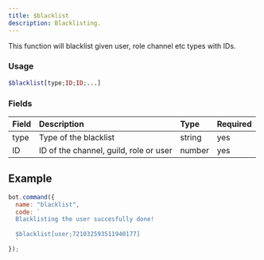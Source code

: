 ```yaml
---
title: $blacklist
description: Blacklisting.
---
```


This function will blacklist given user, role channel etc types with IDs.

### Usage 

```php
$blacklist[type;ID;ID;...]
```

### Fields

| Field | Description | Type | Required |
| :--- | :--- | :--- | :--- |
| type | Type of the blacklist | string | yes |
| ID | ID of the channel, guild, role or user | number | yes |

## Example

```javascript
bot.command({
  name: "blacklist",
  code: `
  Blacklisting the user succesfully done!
  
  $blacklist[user;721032593511940177]
  `
});
```
